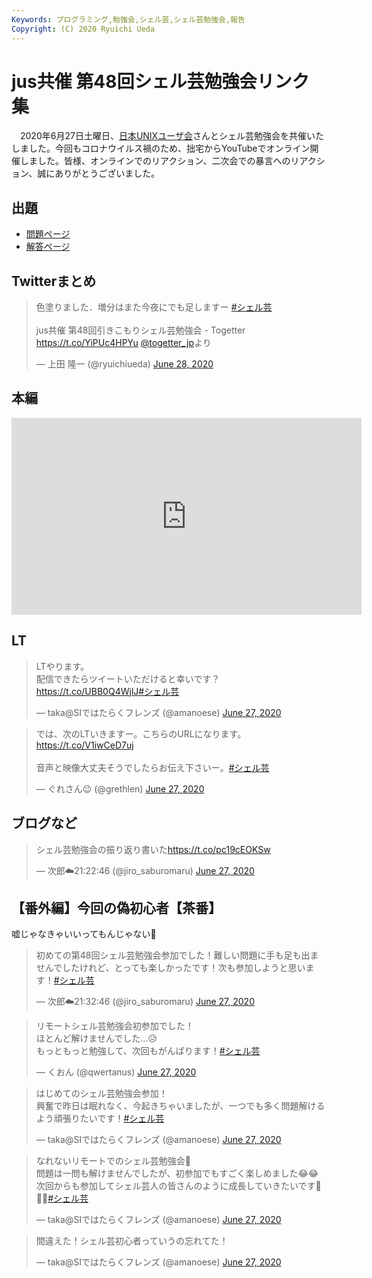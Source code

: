 ```yaml
---
Keywords: プログラミング,勉強会,シェル芸,シェル芸勉強会,報告
Copyright: (C) 2020 Ryuichi Ueda
---
```


# jus共催 第48回シェル芸勉強会リンク集

　2020年6月27日土曜日、[日本UNIXユーザ会](https://www.jus.or.jp/)さんとシェル芸勉強会を共催いたしました。今回もコロナウイルス禍のため、拙宅からYouTubeでオンライン開催しました。皆様、オンラインでのリアクション、二次会での暴言へのリアクション、誠にありがとうございました。


## 出題

* [問題ページ](/?post=20200627_shellgei_48_q)
* [解答ページ](/?post=20200627_shellgei_48)


## Twitterまとめ

<blockquote class="twitter-tweet" data-partner="tweetdeck"><p lang="ja" dir="ltr">色塗りました．増分はまた今夜にでも足しますー <a href="https://twitter.com/hashtag/%E3%82%B7%E3%82%A7%E3%83%AB%E8%8A%B8?src=hash&amp;ref_src=twsrc%5Etfw">#シェル芸</a><br><br>jus共催 第48回引きこもりシェル芸勉強会 - Togetter <a href="https://t.co/YiPUc4HPYu">https://t.co/YiPUc4HPYu</a> <a href="https://twitter.com/togetter_jp?ref_src=twsrc%5Etfw">@togetter_jp</a>より</p>&mdash; 上田 隆一 (@ryuichiueda) <a href="https://twitter.com/ryuichiueda/status/1277160798326935553?ref_src=twsrc%5Etfw">June 28, 2020</a></blockquote>
<script async src="https://platform.twitter.com/widgets.js" charset="utf-8"></script>


## 本編

<iframe width="560" height="315" src="https://www.youtube.com/embed/gFsaRvW1clc" frameborder="0" allow="accelerometer; autoplay; encrypted-media; gyroscope; picture-in-picture" allowfullscreen></iframe>

## LT

<blockquote class="twitter-tweet"><p lang="ja" dir="ltr">LTやります。<br>配信できたらツイートいただけると幸いです？<a href="https://t.co/UBB0Q4WjlJ">https://t.co/UBB0Q4WjlJ</a><a href="https://twitter.com/hashtag/%E3%82%B7%E3%82%A7%E3%83%AB%E8%8A%B8?src=hash&amp;ref_src=twsrc%5Etfw">#シェル芸</a></p>&mdash; taka@SIではたらくフレンズ (@amanoese) <a href="https://twitter.com/amanoese/status/1276774107535695873?ref_src=twsrc%5Etfw">June 27, 2020</a></blockquote> <script async src="https://platform.twitter.com/widgets.js" charset="utf-8"></script>

<blockquote class="twitter-tweet"><p lang="ja" dir="ltr">では、次のLTいきますー。こちらのURLになります。<a href="https://t.co/V1iwCeD7uj">https://t.co/V1iwCeD7uj</a><br><br>音声と映像大丈夫そうでしたらお伝え下さいー。<a href="https://twitter.com/hashtag/%E3%82%B7%E3%82%A7%E3%83%AB%E8%8A%B8?src=hash&amp;ref_src=twsrc%5Etfw">#シェル芸</a></p>&mdash; ぐれさん😉 (@grethlen) <a href="https://twitter.com/grethlen/status/1276781570364444672?ref_src=twsrc%5Etfw">June 27, 2020</a></blockquote> <script async src="https://platform.twitter.com/widgets.js" charset="utf-8"></script>

## ブログなど

<blockquote class="twitter-tweet"><p lang="ja" dir="ltr">シェル芸勉強会の振り返り書いた<a href="https://t.co/pc19cEOKSw">https://t.co/pc19cEOKSw</a></p>&mdash; 次郎☁️21:22:46 (@jiro_saburomaru) <a href="https://twitter.com/jiro_saburomaru/status/1276878737326215169?ref_src=twsrc%5Etfw">June 27, 2020</a></blockquote> <script async src="https://platform.twitter.com/widgets.js" charset="utf-8"></script>

## 【番外編】今回の偽初心者【茶番】

嘘じゃなきゃいいってもんじゃない💩



<blockquote class="twitter-tweet" data-partner="tweetdeck"><p lang="ja" dir="ltr">初めての第48回シェル芸勉強会参加でした！難しい問題に手も足も出ませんでしたけれど、とっても楽しかったです！次も参加しようと思います！<a href="https://twitter.com/hashtag/%E3%82%B7%E3%82%A7%E3%83%AB%E8%8A%B8?src=hash&amp;ref_src=twsrc%5Etfw">#シェル芸</a></p>&mdash; 次郎☁️21:32:46 (@jiro_saburomaru) <a href="https://twitter.com/jiro_saburomaru/status/1276805258761523200?ref_src=twsrc%5Etfw">June 27, 2020</a></blockquote>
<script async src="https://platform.twitter.com/widgets.js" charset="utf-8"></script>

<blockquote class="twitter-tweet" data-partner="tweetdeck"><p lang="ja" dir="ltr">リモートシェル芸勉強会初参加でした！<br>ほとんど解けませんでした…😥<br>もっともっと勉強して、次回もがんばります！<a href="https://twitter.com/hashtag/%E3%82%B7%E3%82%A7%E3%83%AB%E8%8A%B8?src=hash&amp;ref_src=twsrc%5Etfw">#シェル芸</a></p>&mdash; くおん (@qwertanus) <a href="https://twitter.com/qwertanus/status/1276806989180370944?ref_src=twsrc%5Etfw">June 27, 2020</a></blockquote>
<script async src="https://platform.twitter.com/widgets.js" charset="utf-8"></script>


<blockquote class="twitter-tweet" data-partner="tweetdeck"><p lang="ja" dir="ltr">はじめてのシェル芸勉強会参加！<br>興奮で昨日は眠れなく、今起きちゃいましたが、一つでも多く問題解けるよう頑張りたいです！<a href="https://twitter.com/hashtag/%E3%82%B7%E3%82%A7%E3%83%AB%E8%8A%B8?src=hash&amp;ref_src=twsrc%5Etfw">#シェル芸</a></p>&mdash; taka@SIではたらくフレンズ (@amanoese) <a href="https://twitter.com/amanoese/status/1276726943937736704?ref_src=twsrc%5Etfw">June 27, 2020</a></blockquote>
<script async src="https://platform.twitter.com/widgets.js" charset="utf-8"></script>


<blockquote class="twitter-tweet"><p lang="ja" dir="ltr">なれないリモートでのシェル芸勉強会🥺<br>問題は一問も解けませんでしたが、初参加でもすごく楽しめました😂😂<br>次回からも参加してシェル芸人の皆さんのように成長していきたいです😤😤😤<a href="https://twitter.com/hashtag/%E3%82%B7%E3%82%A7%E3%83%AB%E8%8A%B8?src=hash&amp;ref_src=twsrc%5Etfw">#シェル芸</a></p>&mdash; taka@SIではたらくフレンズ (@amanoese) <a href="https://twitter.com/amanoese/status/1276804333833601025?ref_src=twsrc%5Etfw">June 27, 2020</a></blockquote>

<blockquote class="twitter-tweet"><p lang="ja" dir="ltr">間違えた！シェル芸初心者っていうの忘れてた！</p>&mdash; taka@SIではたらくフレンズ (@amanoese) <a href="https://twitter.com/amanoese/status/1276805001994596352?ref_src=twsrc%5Etfw">June 27, 2020</a></blockquote> <script async src="https://platform.twitter.com/widgets.js" charset="utf-8"></script>
